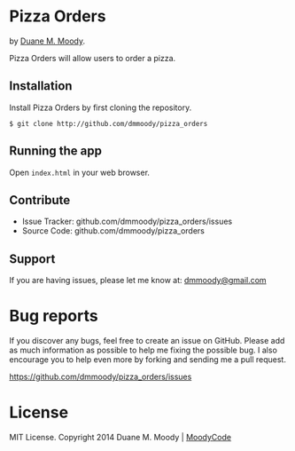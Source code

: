 Pizza Orders
============

by <a href="http://moodyco.de" target="_blank">Duane M. Moody</a>.

Pizza Orders will allow users to order a pizza.


Installation
------------

Install Pizza Orders by first cloning the repository.  
```
$ git clone http://github.com/dmmoody/pizza_orders
```

Running the app
---------------

Open ```index.html``` in your web browser.

Contribute
----------

- Issue Tracker: github.com/dmmoody/pizza_orders/issues
- Source Code: github.com/dmmoody/pizza_orders

Support
-------

If you are having issues, please let me know at: dmmoody@gmail.com

Bug reports
===========

If you discover any bugs, feel free to create an issue on GitHub. Please add as much information as possible to help me fixing the possible bug. I also encourage you to help even more by forking and sending me a pull request.

https://github.com/dmmoody/pizza_orders/issues

License
=======

MIT License. Copyright 2014 Duane M. Moody | <a href="http://moodyco.de">MoodyCode</a>